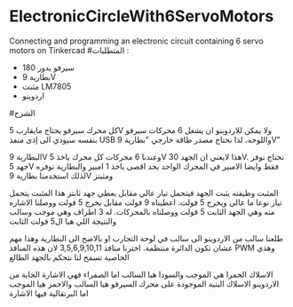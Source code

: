 # ElectronicCircleWith6ServoMotors
Connecting and programming an electronic circuit containing 6 servo motors on Tinkercad
#المتطلبات :
- سيرفو يدور 180
- بطارية 9V
- مثبت LM7805
- اردوينو

#الشرح

  كل محرك سيرفو يحتاج مايقارب 5V ولا يمكن للاردوينو ان يشغل 6 محركات سيرفو بنفسه سيودي الى إذى منفذ USB واللوحه، لذا نحتاج مصدر طاقة خارجي "بطارية 9V"

  البطارية 9V وعندنا 6 محركات كل محرك ياخذ 5V هذا لايعني ان الجهد 30V. نحتاج نوفر جهد 5V فقط وايضا الامبير في المحرك الواحد بحد اقصى ياخذ 1 امبير والبطارية توفره لذلك استخدمنا بطارية 9V ومثبتز

  المثبت وظيفته يثبت الجهد فيتحمل تيار عالي مقابل يعطي جهد ثابتز هذا المثبت يتحمل تيار نوعا ما عالي ويخرج 5 فولت. اعطيناه 9 فولت مقابل يخرج 5 فولت ووصلنا الاشاره منه وهي الجهد الثابت 5 فولت ووصلناه بالمحركات.
  له 3 اطراف وهي موجب وسالب والنتيجة اللي هيا ال5 فولت الثابت

  طلعنا سالب من الاردوينو الى سالب في لوحة التجارب او بالاصح الى البطارية وهذا مهم عشان تكون الدائرة منتظمة.
  اخترنا منافذ 3,5,6,9,10,11 لان هذه المنافذ PWM وهذي الخاصية تسمح لنا نتحكم بالجهد الطالع

  الاسلاك الحمرا هي الموجب والسودا هيا السالب اما الصفراء فهي الاشارة الجاية من الاردوينو
  الاسلاك البنية الموجودة على محرك السيرفو هيا السالب والاحمر هيا الموجب اما البرتقالية فيها الاشارة 
